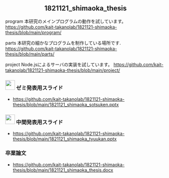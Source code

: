 
<h2 align="center">1821121_shimaoka_thesis</h2>

program
本研究のメインプログラムの動作を試しています。
https://github.com/kait-takanolab/1821121-shimaoka-thesis/blob/main/program/

parts
本研究の細かなプログラムを制作している場所です.
https://github.com/kait-takanolab/1821121-shimaoka-thesis/blob/main/parts/

project
Node.jsによるサーバの実装を試しています。
https://github.com/kait-takanolab/1821121-shimaoka-thesis/blob/main/project/

### <img src="https://icooon-mono.com/i/icon_12063/icon_120631_64.png" height="30px;" /> ゼミ発表用スライド

- https://github.com/kait-takanolab/1821121-shimaoka-thesis/blob/main/1821121_shimaoka_sotsuken.pptx

### <img src="https://icooon-mono.com/i/icon_12063/icon_120631_64.png" height="30px;" /> 中間発表用スライド

- https://github.com/kait-takanolab/1821121-shimaoka-thesis/blob/main/1821121_shimaoka_tyuukan.pptx

### 卒業論文
- https://github.com/kait-takanolab/1821121-shimaoka-thesis/blob/main/1821121_shimaoka_thesis.docx
